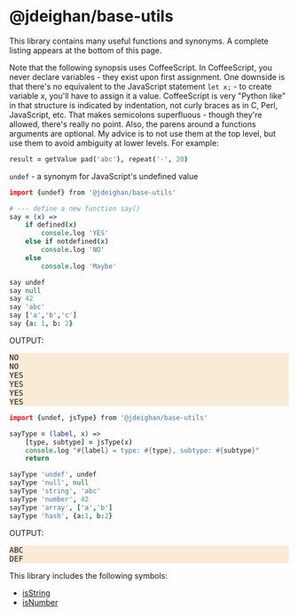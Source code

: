 @jdeighan/base-utils
====================


This library contains many useful functions and synonyms.
A complete listing appears at the bottom of this page.

Note that the following synopsis uses CoffeeScript. In
CoffeeScript, you never declare variables - they exist
upon first assignment. One downside is that there's no
equivalent to the JavaScript statement `let x;` - to
create variable x, you'll have to assign it a value.
CoffeeScript is very "Python like" in that structure is
indicated by indentation, not curly braces as in C, Perl,
JavaScript, etc. That makes semicolons superfluous -
though they're allowed, there's really no point. Also,
the parens around a functions arguments are optional.
My advice is to not use them at the top level, but
use them to avoid ambiguity at lower levels. For example:

```coffee
result = getValue pad('abc'), repeat('-', 20)
```

`undef` - a synonym for JavaScript's undefined value

```coffee example-good
import {undef} from '@jdeighan/base-utils'

# --- define a new function say()
say = (x) =>
	if defined(x)
		console.log 'YES'
	else if notdefined(x)
		console.log 'NO'
	else
		console.log 'Maybe'

say undef
say null
say 42
say 'abc'
say ['a','b','c']
say {a: 1, b: 2}
```

OUTPUT:
<pre style="background-color: antiquewhite">
NO
NO
YES
YES
YES
YES
</pre>

```coffee
import {undef, jsType} from '@jdeighan/base-utils'

sayType = (label, x) =>
	[type, subtype] = jsType(x)
	console.log "#{label} = type: #{type}, subtype: #{subtype}"
	return

sayType 'undef', undef
sayType 'null', null
sayType 'string', 'abc'
sayType 'number', 42
sayType 'array', ['a','b']
sayType 'hash', {a:1, b:2}
```

OUTPUT:
<pre style="background-color: antiquewhite">
ABC
DEF
</pre>

This library includes the following symbols:

- [isString](../test/base-utils.test.coffee#:~:text=#symbol%20isString,%29%28%29)
- [isNumber](../test/base-utils.test.coffee#:~:text=#symbol%20isNumber,%29%28%29)

